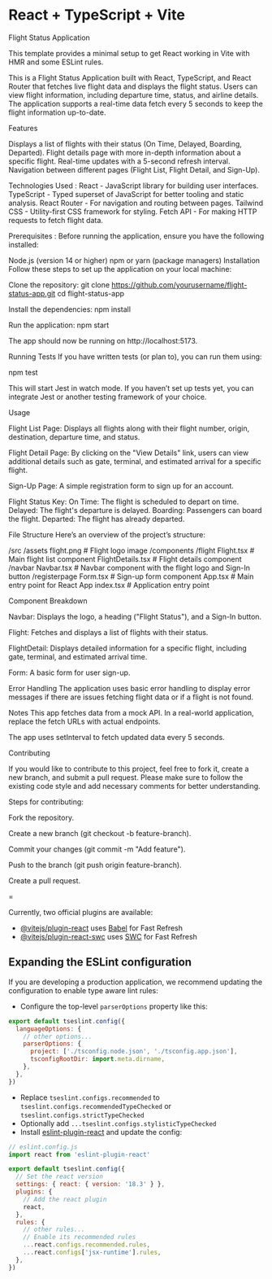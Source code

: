# React + TypeScript + Vite
Flight Status Application

This template provides a minimal setup to get React working in Vite with HMR and some ESLint rules.

This is a Flight Status Application built with React, TypeScript, and React Router that fetches live flight data and displays the flight status. Users can view flight information, including departure time, status, and airline details. The application supports a real-time data fetch every 5 seconds to keep the flight information up-to-date.

Features

Displays a list of flights with their status (On Time, Delayed, Boarding, Departed).
Flight details page with more in-depth information about a specific flight.
Real-time updates with a 5-second refresh interval.
Navigation between different pages (Flight List, Flight Detail, and Sign-Up).


Technologies Used :
React - JavaScript library for building user interfaces.
TypeScript - Typed superset of JavaScript for better tooling and static analysis.
React Router - For navigation and routing between pages.
Tailwind CSS - Utility-first CSS framework for styling.
Fetch API - For making HTTP requests to fetch flight data.

Prerequisites  :
Before running the application, ensure you have the following installed:

Node.js (version 14 or higher)
npm or yarn (package managers)
Installation
Follow these steps to set up the application on your local machine:

Clone the repository:
git clone https://github.com/yourusername/flight-status-app.git
cd flight-status-app

Install the dependencies:
npm install

Run the application:
npm start

The app should now be running on http://localhost:5173.

Running Tests
If you have written tests (or plan to), you can run them using:

npm test

This will start Jest in watch mode. If you haven’t set up tests yet, you can integrate Jest or another testing framework of your choice.

Usage

Flight List Page: Displays all flights along with their flight number, origin, destination, departure time, and status.

Flight Detail Page: By clicking on the "View Details" link, users can view additional details such as gate, terminal, and estimated arrival for a specific flight.

Sign-Up Page: A simple registration form to sign up for an account.

Flight Status Key:
On Time: The flight is scheduled to depart on time.
Delayed: The flight's departure is delayed.
Boarding: Passengers can board the flight.
Departed: The flight has already departed.

File Structure
Here’s an overview of the project’s structure:

/src
  /assets
    flight.png           # Flight logo image
  /components
    /flight
      Flight.tsx         # Main flight list component
      FlightDetails.tsx  # Flight details component
    /navbar
      Navbar.tsx         # Navbar component with the flight logo and Sign-In button
    /registerpage
      Form.tsx           # Sign-up form component
  App.tsx                # Main entry point for React App
  index.tsx              # Application entry point


Component Breakdown

Navbar: Displays the logo, a heading ("Flight Status"), and a Sign-In button.

Flight: Fetches and displays a list of flights with their status.

FlightDetail: Displays detailed information for a specific flight, including gate, terminal, and estimated arrival time.

Form: A basic form for user sign-up.

Error Handling
The application uses basic error handling to display error messages if there are issues fetching flight data or if a flight is not found.

Notes
This app fetches data from a mock API. In a real-world application, replace the fetch URLs with actual endpoints.

The app uses setInterval to fetch updated data every 5 seconds.

Contributing

If you would like to contribute to this project, feel free to fork it, create a new branch, and submit a pull request. Please make sure to follow the existing code style and add necessary comments for better understanding.

Steps for contributing:

Fork the repository.

Create a new branch (git checkout -b feature-branch).

Commit your changes (git commit -m "Add feature").

Push to the branch (git push origin feature-branch).

Create a pull request.

=

Currently, two official plugins are available:

- [@vitejs/plugin-react](https://github.com/vitejs/vite-plugin-react/blob/main/packages/plugin-react/README.md) uses [Babel](https://babeljs.io/) for Fast Refresh
- [@vitejs/plugin-react-swc](https://github.com/vitejs/vite-plugin-react-swc) uses [SWC](https://swc.rs/) for Fast Refresh

## Expanding the ESLint configuration

If you are developing a production application, we recommend updating the configuration to enable type aware lint rules:

- Configure the top-level `parserOptions` property like this:

```js
export default tseslint.config({
  languageOptions: {
    // other options...
    parserOptions: {
      project: ['./tsconfig.node.json', './tsconfig.app.json'],
      tsconfigRootDir: import.meta.dirname,
    },
  },
})
```

- Replace `tseslint.configs.recommended` to `tseslint.configs.recommendedTypeChecked` or `tseslint.configs.strictTypeChecked`
- Optionally add `...tseslint.configs.stylisticTypeChecked`
- Install [eslint-plugin-react](https://github.com/jsx-eslint/eslint-plugin-react) and update the config:

```js
// eslint.config.js
import react from 'eslint-plugin-react'

export default tseslint.config({
  // Set the react version
  settings: { react: { version: '18.3' } },
  plugins: {
    // Add the react plugin
    react,
  },
  rules: {
    // other rules...
    // Enable its recommended rules
    ...react.configs.recommended.rules,
    ...react.configs['jsx-runtime'].rules,
  },
})
```
